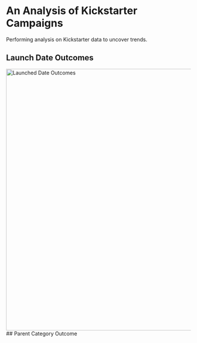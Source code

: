 # An Analysis of Kickstarter Campaigns
Performing analysis on Kickstarter data to uncover trends.
## Launch Date Outcomes
<img width="715" alt="Launched Date Outcomes" src="https://user-images.githubusercontent.com/68202407/87261290-b682b280-c483-11ea-8f5f-11a160282669.png">
## Parent Category Outcome
